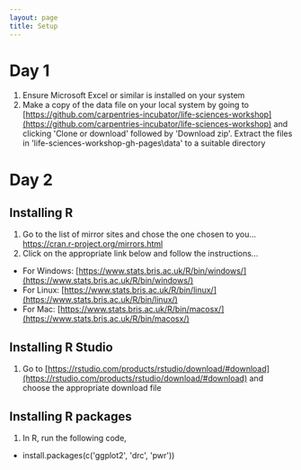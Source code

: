 ```yaml
---
layout: page
title: Setup
---
```


# Day 1

1. Ensure Microsoft Excel or similar is installed on your system
2. Make a copy of the data file on your local system by going to [https://github.com/carpentries-incubator/life-sciences-workshop](https://github.com/carpentries-incubator/life-sciences-workshop) 
and clicking 'Clone or download' followed by 'Download zip'. Extract the files in 'life-sciences-workshop-gh-pages\data' to a suitable directory

# Day 2

## Installing R

1. Go to the list of mirror sites and chose the one chosen to you... https://cran.r-project.org/mirrors.html 
2. Click on the appropriate link below and follow the instructions...

* For Windows: [https://www.stats.bris.ac.uk/R/bin/windows/](https://www.stats.bris.ac.uk/R/bin/windows/)
* For Linux: [https://www.stats.bris.ac.uk/R/bin/linux/](https://www.stats.bris.ac.uk/R/bin/linux/)
* For Mac: [https://www.stats.bris.ac.uk/R/bin/macosx/](https://www.stats.bris.ac.uk/R/bin/macosx/)

## Installing R Studio

1. Go to [https://rstudio.com/products/rstudio/download/#download](https://rstudio.com/products/rstudio/download/#download) and choose the appropriate download file


## Installing R packages

1. In R, run the following code,

* install.packages(c('ggplot2', 'drc', 'pwr'))